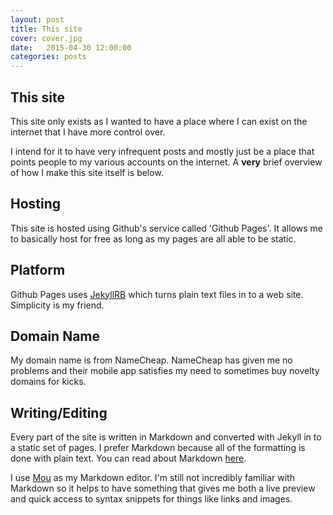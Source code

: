 ```yaml
---
layout: post
title: This site
cover: cover.jpg
date:   2015-04-30 12:00:00
categories: posts
---
```

## This site

This site only exists as I wanted to have a place where I can exist on the internet that I have more control over.

I intend for it to have very infrequent posts and mostly just be a place that points people to my various accounts on the internet.  A **very** brief overview of how I make this site itself is below.


## Hosting
This site is hosted using Github's service called 'Github Pages'.  It allows me to basically host for free as long as my pages are all able to be static.

## Platform
Github Pages uses [JekyllRB](http://jekyllrb.com/) which turns plain text files in to a web site.  Simplicity is my friend.

## Domain Name
My domain name is from NameCheap.  NameCheap has given me no problems and their mobile app satisfies my need to sometimes buy novelty domains for kicks.

## Writing/Editing
Every part of the site is written in Markdown and converted with Jekyll in to a static set of pages.  I prefer Markdown because all of the formatting is done with plain text.  You can read about Markdown [here](http://daringfireball.net/projects/markdown/).

I use [Mou](http://25.io/mou/) as my Markdown editor.  I'm still not incredibly familiar with Markdown so it helps to have something that gives me both a live preview and quick access to syntax snippets for things like links and images.
